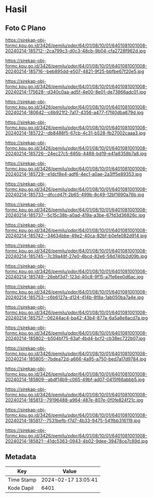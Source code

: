 # Hasil

## Foto C Plano

https://sirekap-obj-formc.kpu.go.id/3426/pemilu/pdpr/64/01/08/10/01/6401081001008-20240214-185712--2ca799c3-d0c3-48cb-9b04-cfa2728f962d.jpg

https://sirekap-obj-formc.kpu.go.id/3426/pemilu/pdpr/64/01/08/10/01/6401081001008-20240214-185716--beb895dd-e507-4821-9f25-bbfbe67f20e5.jpg

https://sirekap-obj-formc.kpu.go.id/3426/pemilu/pdpr/64/01/08/10/01/6401081001008-20240214-175628--d340c0aa-ad5f-4e00-8e01-de73866adc01.jpg

https://sirekap-obj-formc.kpu.go.id/3426/pemilu/pdpr/64/01/08/10/01/6401081001008-20240214-180642--c6b921f2-7a17-4356-a477-f7f40dba679d.jpg

https://sirekap-obj-formc.kpu.go.id/3426/pemilu/pdpr/64/01/08/10/01/6401081001008-20240214-185722--db8488f5-67cb-4c31-b528-fb27002caaa3.jpg

https://sirekap-obj-formc.kpu.go.id/3426/pemilu/pdpr/64/01/08/10/01/6401081001008-20240214-185726--24ec27c5-685b-4488-bd19-e41a8358b7a8.jpg

https://sirekap-obj-formc.kpu.go.id/3426/pemilu/pdpr/64/01/08/10/01/6401081001008-20240214-185729--e1dcf8e4-adf6-4ec1-a0ae-2a3ff5e89353.jpg

https://sirekap-obj-formc.kpu.go.id/3426/pemilu/pdpr/64/01/08/10/01/6401081001008-20240214-185733--dfccd47f-2b65-499b-8c49-12bf1690a76b.jpg

https://sirekap-obj-formc.kpu.go.id/3426/pemilu/pdpr/64/01/08/10/01/6401081001008-20240214-185737--5c15c38b-a0ad-419a-a3be-67fd3d36826c.jpg

https://sirekap-obj-formc.kpu.go.id/3426/pemilu/pdpr/64/01/08/10/01/6401081001008-20240214-185742--34634bbe-49e2-40ca-82bf-b0efe082d914.jpg

https://sirekap-obj-formc.kpu.go.id/3426/pemilu/pdpr/64/01/08/10/01/6401081001008-20240214-185745--7c39a48f-27e0-4bcd-82e6-58d740b2d09b.jpg

https://sirekap-obj-formc.kpu.go.id/3426/pemilu/pdpr/64/01/08/10/01/6401081001008-20240214-185749--26ebf3d7-123d-40c8-9f15-a7fe6ee0d6ac.jpg

https://sirekap-obj-formc.kpu.go.id/3426/pemilu/pdpr/64/01/08/10/01/6401081001008-20240214-185753--c6b6127a-d124-414b-8f8a-1ab050ba7a4e.jpg

https://sirekap-obj-formc.kpu.go.id/3426/pemilu/pdpr/64/01/08/10/01/6401081001008-20240214-185757--06244ac4-ba42-43b4-877a-6a5a8e8acd7a.jpg

https://sirekap-obj-formc.kpu.go.id/3426/pemilu/pdpr/64/01/08/10/01/6401081001008-20240214-185802--b504bf75-63af-4bd4-bcf2-cb38ec722b07.jpg

https://sirekap-obj-formc.kpu.go.id/3426/pemilu/pdpr/64/01/08/10/01/6401081001008-20240214-185805--7bdea72d-a666-4a95-a750-bed7a17d9784.jpg

https://sirekap-obj-formc.kpu.go.id/3426/pemilu/pdpr/64/01/08/10/01/6401081001008-20240214-185809--abdf14b9-c065-49bf-ad07-0415f66abbb5.jpg

https://sirekap-obj-formc.kpu.go.id/3426/pemilu/pdpr/64/01/08/10/01/6401081001008-20240214-185813--79196488-a964-487e-807e-0f0fe824f21c.jpg

https://sirekap-obj-formc.kpu.go.id/3426/pemilu/pdpr/64/01/08/10/01/6401081001008-20240214-185817--7531befb-f7d7-4b33-9475-541fbb316119.jpg

https://sirekap-obj-formc.kpu.go.id/3426/pemilu/pdpr/64/01/08/10/01/6401081001008-20240214-185821--41dc5363-0943-4b02-9dee-39478ce7c89d.jpg


## Metadata

| Key        | Value               |
| ---------- | ------------------- |
| Time Stamp | 2024-02-17 13:05:41 |
| Kode Dapil | 6401                |



